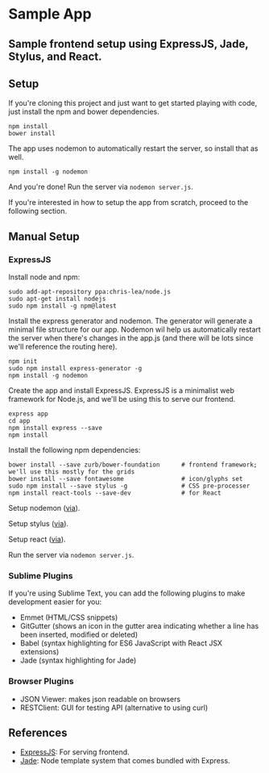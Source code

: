 # Sample App
## Sample frontend setup using ExpressJS, Jade, Stylus, and React.

## Setup

If you're cloning this project and just want to get started playing with code, just install the npm and bower dependencies.

```
npm install
bower install
```

The app uses nodemon to automatically restart the server, so install that as well.

```
npm install -g nodemon
```

And you're done! Run the server via ```nodemon server.js```.

If you're interested in how to setup the app from scratch, proceed to the following section.

## Manual Setup
### ExpressJS

Install node and npm:

```
sudo add-apt-repository ppa:chris-lea/node.js
sudo apt-get install nodejs
sudo npm install -g npm@latest
```

Install the express generator and nodemon. The generator will generate a minimal file structure for our app. Nodemon wil help us automatically restart the server when there's changes in the app.js (and there will be lots since we'll reference the routing here).

```
npm init
sudo npm install express-generator -g
npm install -g nodemon
```

Create the app and install ExpressJS. ExpressJS is a minimalist web framework for Node.js, and we'll be using this to serve our frontend.

```
express app
cd app
npm install express --save
npm install
```

Install the following npm dependencies:

```
bower install --save zurb/bower-foundation      # frontend framework; we'll use this mostly for the grids
bower install --save fontawesome                # icon/glyphs set
sudo npm install --save stylus -g               # CSS pre-processer
npm install react-tools --save-dev              # for React
```

Setup nodemon ([via](https://github.com/remy/nodemon/issues/330)).

Setup stylus ([via](http://code.runnable.com/U_kP7TNQ2DxbGg7d/express-jade-stylus-demo-for-node-js)).

Setup react ([via](http://www.joshfinnie.com/blog/reactjs-tutorial-part-1/)).

Run the server via ```nodemon server.js```.

### Sublime Plugins

If you're using Sublime Text, you can add the following plugins to make development easier for you:
* Emmet (HTML/CSS snippets)
* GitGutter (shows an icon in the gutter area indicating whether a line has been inserted, modified or deleted)
* Babel (syntax highlighting for ES6 JavaScript with React JSX extensions)
* Jade  (syntax highlighting for Jade)

### Browser Plugins

* JSON Viewer: makes json readable on browsers
* RESTClient: GUI for testing API (alternative to using curl)

## References
* [ExpressJS](http://expressjs.com/starter/hello-world.html): For serving frontend.
* [Jade](http://jade-lang.com/tutorial/): Node template system that comes bundled with Express.
